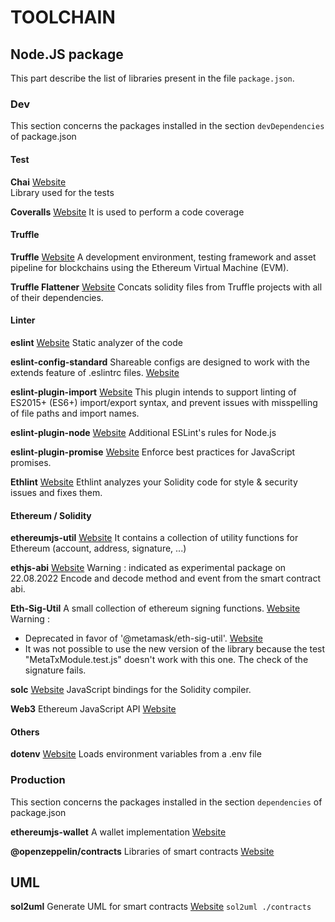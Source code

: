 # TOOLCHAIN

## Node.JS  package
This part describe the list of libraries present in the file `package.json`.

### Dev
This section concerns the packages installed in the section `devDependencies` of package.json

#### Test

**Chai**
[Website](https://www.chaijs.com/)  
Library used for the tests

**Coveralls**
[Website](https://coveralls.io/)
It is used to perform a code coverage

#### Truffle
**Truffle**
[Website](https://trufflesuite.com/)
A development environment, testing framework and asset pipeline for blockchains using the Ethereum Virtual Machine (EVM).

**Truffle Flattener**
[Website](https://www.npmjs.com/package/truffle-flattener)
Concats solidity files from Truffle projects with all of their dependencies.

#### Linter

**eslint**
[Website](https://eslint.org/)
Static analyzer of the code

**eslint-config-standard**
Shareable configs are designed to work with the extends feature of .eslintrc files.
[Website](https://github.com/standard/eslint-config-standard)

**eslint-plugin-import**
[Website](https://github.com/import-js/eslint-plugin-import)
This plugin intends to support linting of ES2015+ (ES6+) import/export syntax, and prevent issues with misspelling of file paths and import names. 

**eslint-plugin-node**
[Website](https://github.com/mysticatea/eslint-plugin-node)
Additional ESLint's rules for Node.js

**eslint-plugin-promise**
[Website](https://github.com/eslint-community/eslint-plugin-promise)
Enforce best practices for JavaScript promises.

**Ethlint**
[Website](https://github.com/duaraghav8/Ethlint)
Ethlint analyzes your Solidity code for style & security issues and fixes them.

#### Ethereum / Solidity
**ethereumjs-util**
[Website](https://www.npmjs.com/package/ethereumjs-util)
It contains a collection of utility functions for Ethereum (account, address, signature, ...)

**ethjs-abi**
[Website](https://github.com/ethjs/ethjs-abi)
Warning : indicated as experimental package on 22.08.2022
Encode and decode method and event from the smart contract abi.

**Eth-Sig-Util**
A small collection of ethereum signing functions.
[Website](https://www.npmjs.com/package/ethereumjs-wallet)
Warning : 
- Deprecated in favor of '@metamask/eth-sig-util'. [Website](https://github.com/MetaMask/eth-sig-util)
- It was not possible to use the new version of the library because the test "MetaTxModule.test.js" doesn't work with this one. The check of the signature fails.

**solc**
[Website](https://github.com/ethereum/solc-js)
JavaScript bindings for the Solidity compiler.

**Web3**
Ethereum JavaScript API
[Website](https://github.com/web3/web3.js)

#### Others

**dotenv**
[Website](https://www.npmjs.com/package/dotenv)
Loads environment variables from a .env file 

### Production 

This section concerns the packages installed in the section `dependencies` of package.json

**ethereumjs-wallet**
A wallet implementation
[Website](https://www.npmjs.com/package/ethereumjs-wallet)


**@openzeppelin/contracts**
Libraries of smart contracts
[Website](https://www.openzeppelin.com/contracts)

## UML

**sol2uml** 
Generate UML for smart contracts
[Website](https://github.com/naddison36/sol2uml)
`
sol2uml ./contracts
`

